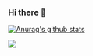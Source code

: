 ### Hi there 👋

[![Anurag's github stats](https://github-readme-stats.vercel.app/api?username=xiao-jay)](https://github.com/anuraghazra/github-readme-stats)

![](https://komarev.com/ghpvc/?username=xiao-jay)
<!--
**xiao-jay/xiao-jay** is a ✨ _special_ ✨ repository because its `README.md` (this file) appears on your GitHub profile.

Here are some ideas to get you started:

- 🔭 I’m currently working on ...
- 🌱 I’m currently learning ...
- 👯 I’m looking to collaborate on ...
- 🤔 I’m looking for help with ...
- 💬 Ask me about ...
- 📫 How to reach me: ...
- 😄 Pronouns: ...
- ⚡ Fun fact: ...
-->
